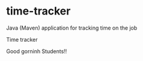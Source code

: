 # time-tracker
Java (Maven) application for tracking time on the job

Time tracker

Good gorninh Students!!

